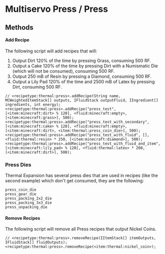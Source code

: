 # Multiservo Press / Press

## Methods

#### Add Recipe

The following script will add recipes that will:

1) Output Dirt 120% of the time by pressing Grass, consuming 500 RF.
2) Output a Cake 120% of the time by pressing Dirt with a Numismatic Die (which will not be consumed), consuming 500 RF. 
3) Output  250 mB of Resin by pressing a Diamond, consuming 500 RF.
4) Output a Lily Pad 120% of the time and 2500 mB of Latex by pressing Dirt, consuming 500 RF.

```zenscript
// <recipetype:thermal:press>.addRecipe(String name, MCWeightedItemStack[] outputs, IFluidStack outputFluid, IIngredient[] ingredients, int energy);
<recipetype:thermal:press>.addRecipe("press_test", [<item:minecraft:dirt> % 120], <fluid:minecraft:empty>, [<item:minecraft:grass>], 500);
<recipetype:thermal:press>.addRecipe("press_test_with_secondary", [<item:minecraft:cake> % 120], <fluid:minecraft:empty>, [<item:minecraft:dirt>, <item:thermal:press_coin_die>], 500);
<recipetype:thermal:press>.addRecipe("press_test_with_fluid", [], <fluid:thermal:resin> * 250, [<item:minecraft:diamond>], 500);
<recipetype:thermal:press>.addRecipe("press_test_with_fluid_and_item", [<item:minecraft:lily_pad> % 120], <fluid:thermal:latex> * 200, [<item:minecraft:dirt>], 500);
```

### Press Dies

Thermal Expansion has several press dies that are used in recipes (like the second example) which don't get consumed, they are the following:

```
press_coin_die
press_gear_die
press_packing_2x2_die
press_packing_3x3_die
press_unpacking_die
```

#### Remove Recipes

The following script will remove all Press recipes that output Nickel Coins.

```zenscript
// <recipetype:thermal:press>.removeRecipe(IItemStack[] itemOutputs, IFluidStack[] fluidOutputs);
<recipetype:thermal:press>.removeRecipe(<item:thermal:nickel_coin>);
```
